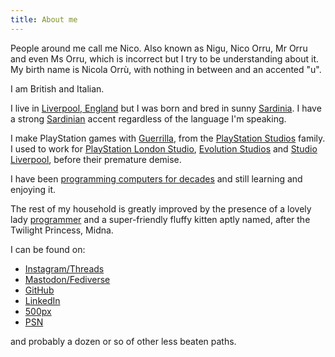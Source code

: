 ```yaml
---
title: About me
---
```


People around me call me Nico. Also known as Nigu, Nico Orru, Mr Orru and even Ms Orru, which is incorrect but I try to be understanding about it.
My birth name is Nicola Orrù, with nothing in between and an accented "u".

I am British and Italian.

I live in [Liverpool, England](https://en.wikipedia.org/wiki/Liverpool) but I was born and bred in sunny [Sardinia](https://en.wikipedia.org/wiki/Sardinia).
I have a strong [Sardinian](https://en.wikipedia.org/wiki/Sardinian_language) accent regardless of the language I'm speaking.

I make PlayStation games with [Guerrilla](https://www.guerrilla-games.com/), from the [PlayStation Studios](https://en.wikipedia.org/wiki/SCE_Worldwide_Studios) family. I used to work for [PlayStation London Studio](https://en.wikipedia.org/wiki/London_Studio), [Evolution Studios](https://en.wikipedia.org/wiki/Evolution_Studios) and [Studio Liverpool](https://en.wikipedia.org/wiki/Psygnosis), before their premature demise.

I have been [programming computers for decades](/resources/cv/nico_orru_cv.pdf) and still learning and enjoying it.

The rest of my household is greatly improved by the presence of a lovely lady [programmer](http://www.doppioslash.com/) and a super-friendly fluffy kitten aptly named, after the Twilight Princess, Midna.

I can be found on:

* [Instagram/Threads](https://www.instagram.com/itadinanta)
* [Mastodon/Fediverse](https://mastodon.social/@Nigu)
* [GitHub](https://github.com/norru/)
* [LinkedIn](https://uk.linkedin.com/in/norru)
* [500px](https://500px.com/nicoorr)
* [PSN](http://eu.playstation.com/psn/profile/Nigu/)

and probably a dozen or so of other less beaten paths.
